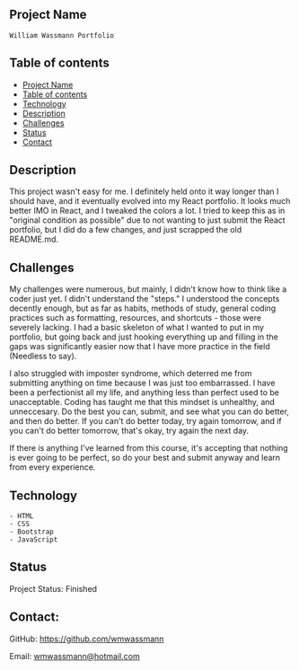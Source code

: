 


## Project Name

    William Wassmann Portfolio


## Table of contents

- [Project Name](#project-name)
- [Table of contents](#table-of-contents)
- [Technology](#technology)
- [Description](#description)
- [Challenges](#challenges)
- [Status](#status)
- [Contact](#contact)

## Description

This project wasn't easy for me.  I definitely held onto it way longer than I should have, and it eventually evolved into my React portfolio.  It looks much better IMO in React, and I tweaked the colors a lot.  I tried to keep this as in "original condition as possible" due to not wanting to just submit the React portfolio, but I did do a few changes, and just scrapped the old README.md.  

## Challenges

My challenges were numerous, but mainly, I didn't know how to think like a coder just yet.  I didn't understand the "steps."  I understood the concepts decently enough, but as far as habits, methods of study, general coding practices such as formatting, resources, and shortcuts - those were severely lacking. I had a basic skeleton of what I wanted to put in my
portfolio, but going back and just hooking everything up and filling in the gaps was significantly easier now that I have more practice in the field (Needless to say).  

I also struggled with imposter syndrome, which deterred me from submitting anything on time because I was just too embarrassed. I have been a perfectionist all my life, and anything less than perfect used to be unacceptable. Coding has taught me that this mindset is unhealthy, and unneccesary.  Do the best you can, submit, and see what you can do better, and then do better.  If you can't do better today, try again tomorrow, and if you can't do better tomorrow, that's okay, try again the next day.  

If there is anything I've learned from this course, it's accepting that nothing is ever going to be perfect, so do your best and submit anyway and learn from every experience. 


## Technology

    - HTML
    - CSS
    - Bootstrap
    - JavaScript
    
## Status


Project Status: Finished

## Contact:

GitHub: https://github.com/wmwassmann

Email: wmwassmann@hotmail.com